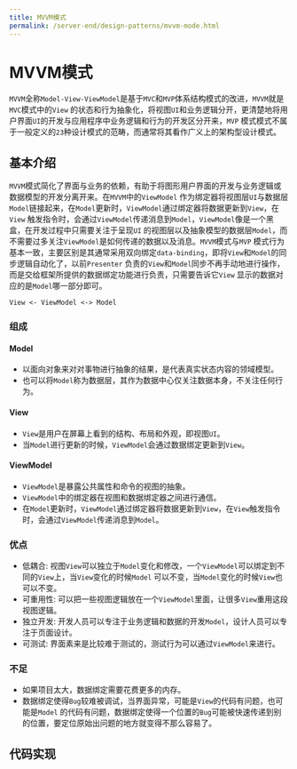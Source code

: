 ```yaml
---
title: MVVM模式
permalink: /server-end/design-patterns/mvvm-mode.html
---
```


# MVVM模式

`MVVM`全称`Model-View-ViewModel`是基于`MVC`和`MVP`体系结构模式的改进，`MVVM`就是`MVC`模式中的`View`
的状态和行为抽象化，将视图`UI`和业务逻辑分开，更清楚地将用户界面`UI`的开发与应用程序中业务逻辑和行为的开发区分开来，`MVP`
模式模式不属于一般定义的`23`种设计模式的范畴，而通常将其看作广义上的架构型设计模式。

## 基本介绍

`MVVM`模式简化了界面与业务的依赖，有助于将图形用户界面的开发与业务逻辑或数据模型的开发分离开来。在`MVVM`中的`ViewModel`
作为绑定器将视图层`UI`与数据层`Model`链接起来，在`Model`更新时，`ViewModel`通过绑定器将数据更新到`View`，在`View`
触发指令时，会通过`ViewModel`传递消息到`Model`，`ViewModel`像是一个黑盒，在开发过程中只需要关注于呈现`UI`
的视图层以及抽象模型的数据层`Model`，而不需要过多关注`ViewModel`是如何传递的数据以及消息。`MVVM`模式与`MVP`
模式行为基本一致，主要区别是其通常采用双向绑定`data-binding`，即将`View`和`Model`的同步逻辑自动化了，以前`Presenter`
负责的`View`和`Model`同步不再手动地进行操作，而是交给框架所提供的数据绑定功能进行负责，只需要告诉它`View`
显示的数据对应的是`Model`哪一部分即可。

```text
View <- ViewModel <-> Model
```

### 组成

#### Model

- 以面向对象来对对事物进行抽象的结果，是代表真实状态内容的领域模型。
- 也可以将`Model`称为数据层，其作为数据中心仅关注数据本身，不关注任何行为。

#### View

- `View`是用户在屏幕上看到的结构、布局和外观，即视图`UI`。
- 当`Model`进行更新的时候，`ViewModel`会通过数据绑定更新到`View`。

#### ViewModel

- `ViewModel`是暴露公共属性和命令的视图的抽象。
- `ViewModel`中的绑定器在视图和数据绑定器之间进行通信。
- 在`Model`更新时，`ViewModel`通过绑定器将数据更新到`View`，在`View`触发指令时，会通过`ViewModel`传递消息到`Model`。

### 优点

- 低耦合: 视图`View`可以独立于`Model`变化和修改，一个`ViewModel`可以绑定到不同的`View`上，当`View`变化的时候`Model`
  可以不变，当`Model`变化的时候`View`也可以不变。
- 可重用性: 可以把一些视图逻辑放在一个`ViewModel`里面，让很多`View`重用这段视图逻辑。
- 独立开发: 开发人员可以专注于业务逻辑和数据的开发`Model`，设计人员可以专注于页面设计。
- 可测试: 界面素来是比较难于测试的，测试行为可以通过`ViewModel`来进行。

### 不足

- 如果项目太大，数据绑定需要花费更多的内存。
- 数据绑定使得`Bug`较难被调试，当界面异常，可能是`View`的代码有问题，也可能是`Model`
  的代码有问题，数据绑定使得一个位置的`Bug`可能被快速传递到别的位置，要定位原始出问题的地方就变得不那么容易了。

## 代码实现

